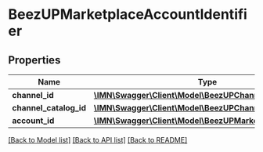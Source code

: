 # BeezUPMarketplaceAccountIdentifier

## Properties
Name | Type | Description | Notes
------------ | ------------- | ------------- | -------------
**channel_id** | [**\IMN\Swagger\Client\Model\BeezUPChannelId**](BeezUPChannelId.md) |  | 
**channel_catalog_id** | [**\IMN\Swagger\Client\Model\BeezUPChannelCatalogId**](BeezUPChannelCatalogId.md) |  | 
**account_id** | [**\IMN\Swagger\Client\Model\BeezUPMarketplaceAccountId**](BeezUPMarketplaceAccountId.md) |  | 

[[Back to Model list]](../README.md#documentation-for-models) [[Back to API list]](../README.md#documentation-for-api-endpoints) [[Back to README]](../README.md)


